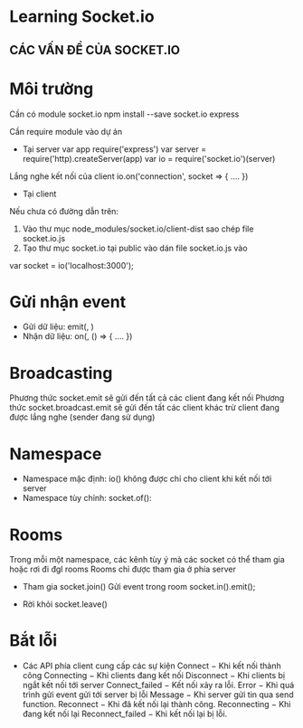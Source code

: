 # Learning Socket.io

## CÁC VẤN ĐỀ CỦA SOCKET.IO

# Môi trường
Cần có module socket.io
npm install --save socket.io express

Cần require module vào dự án
* Tại server
var app require('express')
var server = require('http).createServer(app)
var io = require('socket.io')(server)

Lắng nghe kết nối của client
io.on('connection', socket => {
    ....
})

* Tại client
<script src="./socket.io/socket.io.js"></script>
Nếu chưa có đường dẫn trên:
1. Vào thư mục node_modules/socket.io/client-dist sao chép file socket.io.js
2. Tạo thư mục socket.io tại public vào dán file socket.io.js vào

var socket = io('localhost:3000');

# Gửi nhận event
* Gửi dữ liệu: emit(<connect name>, <data>)
* Nhận dữ liệu: on(<connect name>, (<data>) => {
    ....
})


# Broadcasting
Phương thức socket.emit sẽ gửi đến tất cả các client đang kết nối
Phương thức socket.broadcast.emit sẽ gửi đến tất các client khác trừ client đang được lắng nghe (sender đang sử dụng)

# Namespace
* Namespace mặc định: io() không được chỉ cho client khi kết nối tới server
* Namespace tùy chỉnh: socket.of(<route>): 

# Rooms
Trong mỗi một namespace, các kênh tùy ý mà các socket có thể tham gia hoặc rơi đi đgl rooms
Rooms chỉ được tham gia ở phía server
* Tham gia
socket.join(<room name>)
Gửi event trong room
socket.in(<room name>).emit();

* Rời khỏi
socket.leave(<room name>)

# Bắt lỗi
* Các API phía client cung cấp các sự kiện
Connect − Khi kết nối thành công
Connecting − Khi clients đang kết nối
Disconnect − Khi clients bị ngắt kết nối tới server
Connect_failed − Kết nối xảy ra lỗi.
Error − Khi quá trình gửi event gửi tới server bị lỗi
Message − Khi server gửi tin qua send function.
Reconnect − Khi đã kết nối lại thành công.
Reconnecting − Khi đang kết nối lại
Reconnect_failed − Khi kết nối lại bị lỗi.



